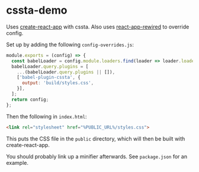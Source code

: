 # cssta-demo

Uses [create-react-app](https://github.com/facebookincubator/create-react-app) with cssta. Also uses [react-app-rewired](https://github.com/timarney/react-app-rewired) to override config.

Set up by adding the following `config-overrides.js`:

```js
module.exports = (config) => {
  const babelLoader = config.module.loaders.find(loader => loader.loader === 'babel');
  babelLoader.query.plugins = [
    ...(babelLoader.query.plugins || []),
    ['babel-plugin-cssta', {
      output: 'build/styles.css',
    }],
  ];
  return config;
};
```

Then the following in `index.html`:

```html
<link rel="stylesheet" href="%PUBLIC_URL%/styles.css">
```

This puts the CSS file in the `public` directory, which will then be built with create-react-app.

You should probably link up a minifier afterwards. See `package.json` for an example.

